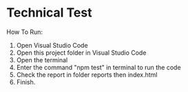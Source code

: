 # Technical Test
How To Run:

1. Open Visual Studio Code
2. Open this project folder in Visual Studio Code
3. Open the terminal
4. Enter the command "npm test" in terminal to run the code
5. Check the report in folder reports then index.html
6. Finish.
